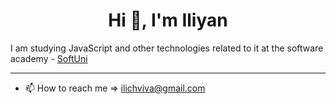 <h1 align="center">Hi 👋, I'm Iliyan</h1>
<p>I am studying JavaScript and other technologies related to it at the software academy - <a href='https://softuni.bg/' target="_blank">SoftUni</a> </p>
<hr>

- 📫 How to reach me => ilichviva@gmail.com


